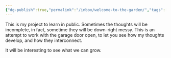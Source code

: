 ```yaml
---
{"dg-publish":true,"permalink":"/inbox/welcome-to-the-garden/","tags":["gardenEntry"]}
---
```



This is my project to learn in public. Sometimes the thoughts will be incomplete, in fact, sometime they will be down-right messy. This is an attempt to work with the garage door open, to let you see how my thoughts develop, and how they interconnect.

It will be interesting to see what we can grow.
